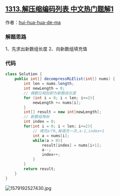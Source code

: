 ## [1313.解压缩编码列表 中文热门题解1](https://leetcode.cn/problems/decompress-run-length-encoded-list/solutions/100000/zhi-xing-yong-shi-1ms-by-hui-hua-hua-de-ma)

作者：[hui-hua-hua-de-ma](https://leetcode.cn/u/hui-hua-hua-de-ma)
### 解题思路
1、先求出新数组长度
2、向新数组填充值

### 代码

```java
class Solution {
    public int[] decompressRLElist(int[] nums) {
        int len = nums.length;
        int newLength = 0;
        // 偶数位相加即为新数组长度
        for (int i = 0; i < len; i+=2){
            newLength += nums[i];
        }
        int[] result = new int[newLength];
        // 新数组角标
        int index = 0;
        for(int i = 0; i < len; i+=2){
            // 填充a个b,每填充一次,a-1,index+1
            int a = nums[i];
            while(a > 0){
                result[index] = nums[i+1];
                a--;
                index++;
            }
        }
        return result;
    }
}
```
![1579192527430.jpg](https://pic.leetcode-cn.com/f9989893101aa6210edf25c8f036fa802dec9fef47e13c7f1e531c3e6ab4f682-1579192527430.jpg)

